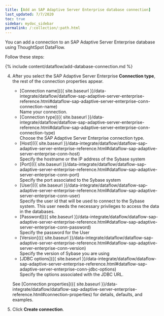 ```yaml
---
title: [Add an SAP Adaptive Server Enterprise database connection]
last_updated: 7/7/2020
toc: true
sidebar: mydoc_sidebar
permalink: /:collection/:path.html
---
```

You can add a connection to an SAP Adaptive Server Enterprise database using ThoughtSpot DataFlow.

Follow these steps:

{% include content/dataflow/add-database-connection.md %}

4. After you select the SAP Adaptive Server Enterprise **Connection type**, the rest of the connection properties appear.

    * [Connection name]({{ site.baseurl }}/data-integrate/dataflow/dataflow-sap-adaptive-server-enterprise-reference.html#dataflow-sap-adaptive-server-enterprise-conn-connection-name)<br/>Name your connection.
    * [Connection type]({{ site.baseurl }}/data-integrate/dataflow/dataflow-sap-adaptive-server-enterprise-reference.html#dataflow-sap-adaptive-server-enterprise-conn-connection-type)<br/>Choose the SAP Adaptive Server Enterprise connection type.
    * [Host]({{ site.baseurl }}/data-integrate/dataflow/dataflow-sap-adaptive-server-enterprise-reference.html#dataflow-sap-adaptive-server-enterprise-conn-host)<br/>Specify the hostname or the IP address of the Sybase system
    * [Port]({{ site.baseurl }}/data-integrate/dataflow/dataflow-sap-adaptive-server-enterprise-reference.html#dataflow-sap-adaptive-server-enterprise-conn-port)<br/>Specify the port associated to the Sybase system
    * [User]({{ site.baseurl }}/data-integrate/dataflow/dataflow-sap-adaptive-server-enterprise-reference.html#dataflow-sap-adaptive-server-enterprise-conn-user)<br/>Specify the user id that will be used to connect to the Sybase system. This user needs the necessary privileges to access the data in the databases.
    * [Password]({{ site.baseurl }}/data-integrate/dataflow/dataflow-sap-adaptive-server-enterprise-reference.html#dataflow-sap-adaptive-server-enterprise-conn-password)<br/>Specify the password for the User
    * [Version]({{ site.baseurl }}/data-integrate/dataflow/dataflow-sap-adaptive-server-enterprise-reference.html#dataflow-sap-adaptive-server-enterprise-conn-version)<br/>Specify the version of Sybase you are using
    * [JDBC options]({{ site.baseurl }}/data-integrate/dataflow/dataflow-sap-adaptive-server-enterprise-reference.html#dataflow-sap-adaptive-server-enterprise-conn-jdbc-options)<br/>Specify the options associated with the JDBC URL.

   See [Connection properties]({{ site.baseurl }}/data-integrate/dataflow/dataflow-sap-adaptive-server-enterprise-reference.html#connection-properties) for details, defaults, and examples.

5. Click **Create connection**.   
